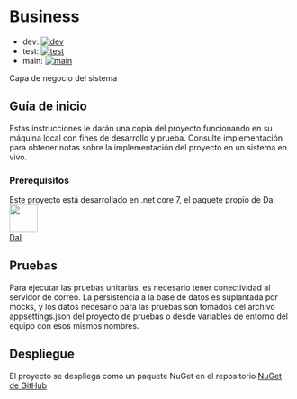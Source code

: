 # Business

- dev: [![dev](https://github.com/Inglesefe/Business/actions/workflows/build.yml/badge.svg?branch=dev)](https://github.com/Inglesefe/Business/actions/workflows/build.yml)  
- test: [![test](https://github.com/Inglesefe/Business/actions/workflows/build.yml/badge.svg?branch=test)](https://github.com/Inglesefe/Business/actions/workflows/build.yml)  
- main: [![main](https://github.com/Inglesefe/Business/actions/workflows/build.yml/badge.svg?branch=main)](https://github.com/Inglesefe/Business/actions/workflows/build.yml)

Capa de negocio del sistema

## Guía de inicio

Estas instrucciones le darán una copia del proyecto funcionando en su máquina local con fines de desarrollo y prueba.
Consulte implementación para obtener notas sobre la implementación del proyecto en un sistema en vivo.

### Prerequisitos

Este proyecto está desarrollado en .net core 7, el paquete propio de Dal  
[<img src="https://adrianwilczynski.gallerycdn.vsassets.io/extensions/adrianwilczynski/asp-net-core-switcher/2.0.2/1577043327534/Microsoft.VisualStudio.Services.Icons.Default" width="50px" height="50px" />](https://dotnet.microsoft.com/en-us/download/dotnet/7.0)  
[Dal](https://github.com/Inglesefe/Dal/pkgs/nuget/Dal)  

## Pruebas

Para ejecutar las pruebas unitarias, es necesario tener conectividad al servidor de correo.
La persistencia a la base de datos es suplantada por mocks, y los datos necesario para las pruebas son tomados del archivo appsettings.json del proyecto de pruebas o desde variables de entorno del equipo con esos mismos nombres.

## Despliegue

El proyecto se despliega como un paquete NuGet en el repositorio [NuGet de GitHub](https://github.com/Inglesefe/Business/pkgs/nuget/Business)
